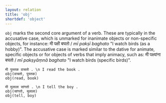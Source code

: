 ```yaml
---
layout: relation
title: 'obj'
shortdef: 'object'
---
```


`obj` marks the second core argument of a verb. These are typically in the accusative case, which is unmarked for inanimate objects or non-specific objects, for instance: मी पक्षी बघतो / _mī pakṣī baghato_ "I watch birds (as a hobby)". The accusative case is marked similar to the dative for animate, specific objects or for objects of verbs that imply animacy, such as: मी पक्ष्यांना बघतो / _mī pakṣyāṃnā baghato_ "I watch birds (specific birds)".

~~~ sdparse
मी पुस्तक वाचतो . \n I read the book .
obj(वाचतो, पुस्तक)
obj(read, book)
~~~

~~~ sdparse
मी मुलाला सांगतो . \n I tell the boy .
obj(सांगतो, मुलाला)
obj(tell, boy)
~~~
